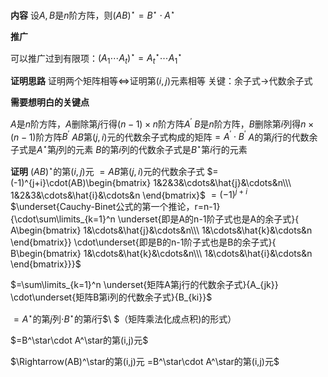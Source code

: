**内容**
设$A,B$是$n$阶方阵，则$(AB)^\star
=B^\star\cdot A^\star$

**推广**

可以推广过到有限项：$(A_1\cdots A_t)^\star=A_t^\star\cdots A_1^\star$

**证明思路**
证明两个矩阵相等$\Leftrightarrow$证明第$(i,j)$元素相等
关键：余子式$\to$代数余子式

**需要想明白的关键点**

$A$是$n$阶方阵，$A$删除第$j$行得$(n-1)\times n$阶方阵$A^\prime$
$B$是$n$阶方阵，$B$删除第$i$列得$n\times(n-1)$阶方阵$B^\prime$
$AB$第$(j,i)$元的代数余子式构成的矩阵$=A^\prime\cdot B^\prime$
$A$的第$j$行的代数余子式是$A^\star$第$j$列的元素
$B$的第$i$列的代数余子式是$B^\star$第$i$行的元素

**证明**
$(AB)^\star$的第$(i,j)$元
$=AB$第$(j,i)$元的代数余子式
$=(-1)^{j+i}\cdot(AB)\begin{bmatrix}
1&2&3&\cdots&\hat{j}&\cdots&n\\\ 
1&2&3&\cdots&\hat{i}&\cdots&n
\end{bmatrix}$
$=(-1)^{j+i}$
$\underset{Cauchy-Binet公式的第一个推论，r=n-1}
{\cdot\sum\limits_{k=1}^n
\underset{即是A的n-1阶子式也是A的余子式}{
A\begin{bmatrix}
1&\cdots&\hat{j}&\cdots&n\\\ 
1&\cdots&\hat{k}&\cdots&n
\end{bmatrix}}
\cdot\underset{即是B的n-1阶子式也是B的余子式}{
B\begin{bmatrix}
1&\cdots&\hat{k}&\cdots&n\\\ 
1&\cdots&\hat{i}&\cdots&n
\end{bmatrix}}}$

$=\sum\limits_{k=1}^n
\underset{矩阵A第j行的代数余子式}{A_{jk}}
\cdot\underset{矩阵B第i列的代数余子式}{B_{ki}}$

$=A^\star$的第$j$列$\cdot B^\star$的第$i$行$\ $（矩阵乘法化成点积)的形式）

$=B^\star\cdot A^\star的第(i,j)元$

$\Rightarrow(AB)^\star的第(i,j)元
=B^\star\cdot A^\star的第(i,j)元$